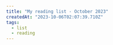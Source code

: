 ```yaml
---
title: "My reading list - October 2023"
createdAt: "2023-10-06T02:07:39.710Z"
tags:
  - list
  - reading
---
```

